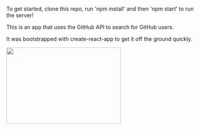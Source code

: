 To get started, clone this repo, run 'npm install' and then 'npm start' to run the server!

This is an app that uses the GitHub API to search for GitHub users. 

It was bootstrapped with create-react-app to get it off the ground quickly.

<img src="https://media.giphy.com/media/YjRJZeaJfm4DkEtvpX/giphy.gif" height="200" width="300"/>
